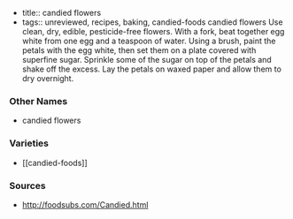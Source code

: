 - title:: candied flowers
- tags:: unreviewed, recipes, baking, candied-foods
candied flowers Use clean, dry, edible, pesticide-free flowers. With a fork, beat together egg white from one egg and a teaspoon of water. Using a brush, paint the petals with the egg white, then set them on a plate covered with superfine sugar. Sprinkle some of the sugar on top of the petals and shake off the excess. Lay the petals on waxed paper and allow them to dry overnight.

### Other Names

* candied flowers

### Varieties

* [[candied-foods]]

### Sources
* http://foodsubs.com/Candied.html
